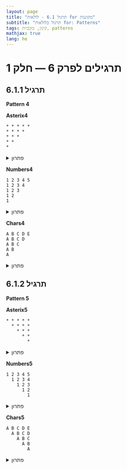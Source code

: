 ```yaml
---
layout: page 
title: "תרגול 6.1 - לולאות for מקוננות"
subtitle: "תרגול בלולאות for: Patterns"
tags: קינון, כוכביות, patterns
mathjax: true
lang: he
---
```





# תרגילים לפרק 6 — חלק 1

## תרגיל 6.1.1

**Pattern 4**

**Asterix4**

```
* * * * *
* * * *
* * *
* *
*
```

<details markdown="1"><summary>פתרון</summary>

{% highlight csharp linenos %}public static void Asterix4()
{
    int rows = 5;
    for (int i = rows; i > 0; i--)
    {
        for (int j = 0; j < i; j++)
            Console.Write("* ");

        Console.WriteLine();
    }
}
{% endhighlight %}

</details>

**Numbers4**

```
1 2 3 4 5
1 2 3 4
1 2 3
1 2
1
```

<details markdown="1"><summary>פתרון</summary>

{% highlight csharp linenos %}public static void Numbers4()
{
    int rows = 5;
    for (int i = rows; i > 0; i--)
    {
        for (int j = 1; j <= i; j++)
            Console.Write($"{j} ");

        Console.WriteLine();
    }
}
{% endhighlight %}

</details>

**Chars4**

```
A B C D E
A B C D
A B C
A B
A
```

<details markdown="1"><summary>פתרון</summary>

{% highlight csharp linenos %}public static void Chars4()
{
    int rows = 5;
    for (int i = rows; i > 0; i--)
    {
        for (char j = 'A'; j < 'A' + i; j++)
            Console.Write($"{j} ");

        Console.WriteLine();
    }
}
{% endhighlight %}

</details>

## תרגיל 6.1.2

**Pattern 5**

**Asterix5**

```
* * * * *
  * * * *
    * * *
      * *
        *
```

<details markdown="1"><summary>פתרון</summary>

{% highlight csharp linenos %}public static void Asterix5()
{
    int rows = 5;
    for (int i = 0; i < rows; i++)
    {
        for (int s = 0; s < i; s++) 
            Console.Write("  ");
        for (int j = 0; j < rows - i; j++) 
            Console.Write("* ");
        Console.WriteLine();
    }
}
{% endhighlight %}

</details>

**Numbers5**

```
1 2 3 4 5
  1 2 3 4
    1 2 3
      1 2
        1
```

<details markdown="1"><summary>פתרון</summary>

{% highlight csharp linenos %}public static void Numbers5()
{
    int rows = 5;
    for (int i = 0; i < rows; i++)
    {
        for (int s = 0; s < i; s++) 
            Console.Write("  ");
        for (int j = 1; j <= rows - i; j++) 
            Console.Write($"{j} ");
        Console.WriteLine();
    }
}
{% endhighlight %}

</details>

**Chars5**

```
A B C D E
  A B C D
    A B C
      A B
        A
```

<details markdown="1"><summary>פתרון</summary>

{% highlight csharp linenos %}public static void Chars5()
{
    int rows = 5;
    for (int i = 0; i < rows; i++)
    {
        for (int s = 0; s < i; s++) 
            Console.Write("  ");
        for (char c = 'A'; c < 'A' + rows - i; c++) 
            Console.Write($"{c} ");
        Console.WriteLine();
    }
}
{% endhighlight %}

</details>
